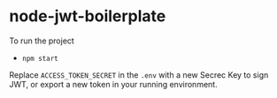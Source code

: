 # node-jwt-boilerplate

To run the project
- `npm start`

Replace `ACCESS_TOKEN_SECRET` in the `.env` with a new Secrec Key to sign JWT, or export a new token in your running environment.